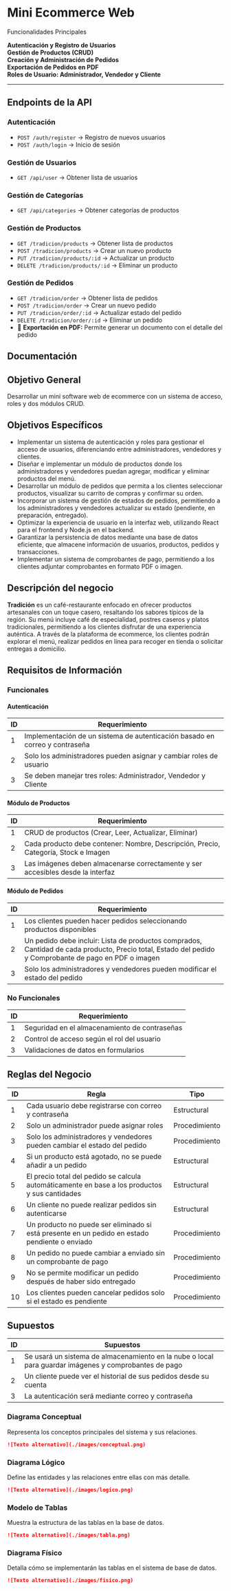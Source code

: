 # Mini Ecommerce Web

Funcionalidades Principales

**Autenticación y Registro de Usuarios**  
**Gestión de Productos (CRUD)**  
**Creación y Administración de Pedidos**  
**Exportación de Pedidos en PDF**  
**Roles de Usuario: Administrador, Vendedor y Cliente**  

---

## Endpoints de la API

### Autenticación  
- `POST /auth/register` → Registro de nuevos usuarios  
- `POST /auth/login` → Inicio de sesión  

### Gestión de Usuarios  
- `GET /api/user` → Obtener lista de usuarios  

### Gestión de Categorías  
- `GET /api/categories` → Obtener categorías de productos  

### Gestión de Productos  
- `GET /tradicion/products` → Obtener lista de productos  
- `POST /tradicion/products` → Crear un nuevo producto  
- `PUT /tradicion/products/:id` → Actualizar un producto  
- `DELETE /tradicion/products/:id` → Eliminar un producto  

### Gestión de Pedidos  
- `GET /tradicion/order` → Obtener lista de pedidos  
- `POST /tradicion/order` → Crear un nuevo pedido  
- `PUT /tradicion/order/:id` → Actualizar estado del pedido  
- `DELETE /tradicion/order/:id` → Eliminar un pedido  
- 📄 **Exportación en PDF:** Permite generar un documento con el detalle del pedido  

## Documentación
## Objetivo General
Desarrollar un mini software web de ecommerce con un sistema de acceso, roles y dos módulos CRUD.

## Objetivos Específicos
- Implementar un sistema de autenticación y roles para gestionar el acceso de usuarios, diferenciando entre administradores, vendedores y clientes.
- Diseñar e implementar un módulo de productos donde los administradores y vendedores puedan agregar, modificar y eliminar productos del menú.
- Desarrollar un módulo de pedidos que permita a los clientes seleccionar productos, visualizar su carrito de compras y confirmar su orden.
- Incorporar un sistema de gestión de estados de pedidos, permitiendo a los administradores y vendedores actualizar su estado (pendiente, en preparación, entregado).
- Optimizar la experiencia de usuario en la interfaz web, utilizando React para el frontend y Node.js en el backend.
- Garantizar la persistencia de datos mediante una base de datos eficiente, que almacene información de usuarios, productos, pedidos y transacciones.
- Implementar un sistema de comprobantes de pago, permitiendo a los clientes adjuntar comprobantes en formato PDF o imagen.

## Descripción del negocio
**Tradición** es un café-restaurante enfocado en ofrecer productos artesanales con un toque casero, resaltando los sabores típicos de la región. Su menú incluye café de especialidad, postres caseros y platos tradicionales, permitiendo a los clientes disfrutar de una experiencia auténtica. A través de la plataforma de ecommerce, los clientes podrán explorar el menú, realizar pedidos en línea para recoger en tienda o solicitar entregas a domicilio.

## Requisitos de Información
### Funcionales
#### Autenticación
| ID | Requerimiento |
|----|--------------|
| 1  | Implementación de un sistema de autenticación basado en correo y contraseña |
| 2  | Solo los administradores pueden asignar y cambiar roles de usuario |
| 3  | Se deben manejar tres roles: Administrador, Vendedor y Cliente |

#### Módulo de Productos
| ID | Requerimiento |
|----|--------------|
| 1  | CRUD de productos (Crear, Leer, Actualizar, Eliminar) |
| 2  | Cada producto debe contener: Nombre, Descripción, Precio, Categoría, Stock e Imagen |
| 3  | Las imágenes deben almacenarse correctamente y ser accesibles desde la interfaz |

#### Módulo de Pedidos
| ID | Requerimiento |
|----|--------------|
| 1  | Los clientes pueden hacer pedidos seleccionando productos disponibles |
| 2  | Un pedido debe incluir: Lista de productos comprados, Cantidad de cada producto, Precio total, Estado del pedido y Comprobante de pago en PDF o imagen |
| 3  | Solo los administradores y vendedores pueden modificar el estado del pedido |

### No Funcionales
| ID | Requerimiento |
|----|--------------|
| 1  | Seguridad en el almacenamiento de contraseñas |
| 2  | Control de acceso según el rol del usuario |
| 3  | Validaciones de datos en formularios |

## Reglas del Negocio
| ID | Regla | Tipo |
|----|-------|------|
| 1  | Cada usuario debe registrarse con correo y contraseña | Estructural |
| 2  | Solo un administrador puede asignar roles | Procedimiento |
| 3  | Solo los administradores y vendedores pueden cambiar el estado del pedido | Procedimiento |
| 4  | Si un producto está agotado, no se puede añadir a un pedido | Estructural |
| 5  | El precio total del pedido se calcula automáticamente en base a los productos y sus cantidades | Estructural |
| 6  | Un cliente no puede realizar pedidos sin autenticarse | Estructural |
| 7  | Un producto no puede ser eliminado si está presente en un pedido en estado pendiente o enviado | Procedimiento |
| 8  | Un pedido no puede cambiar a enviado sin un comprobante de pago | Procedimiento |
| 9  | No se permite modificar un pedido después de haber sido entregado | Procedimiento |
| 10 | Los clientes pueden cancelar pedidos solo si el estado es pendiente | Procedimiento |

## Supuestos
| ID | Supuestos |
|----|----------|
| 1  | Se usará un sistema de almacenamiento en la nube o local para guardar imágenes y comprobantes de pago |
| 2  | Un cliente puede ver el historial de sus pedidos desde su cuenta |
| 3  | La autenticación será mediante correo y contraseña |


### Diagrama Conceptual  
Representa los conceptos principales del sistema y sus relaciones.
```md
![Texto alternativo](./images/conceptual.png)
```

### Diagrama Lógico  
Define las entidades y las relaciones entre ellas con más detalle.
```md
![Texto alternativo](./images/logico.png)
```
### Modelo de Tablas  
Muestra la estructura de las tablas en la base de datos.
```md
![Texto alternativo](./images/tabla.png)
```

### Diagrama Físico  
Detalla cómo se implementarán las tablas en el sistema de base de datos.
```md
![Texto alternativo](./images/fisico.png)
```